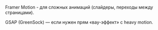 Framer Motion - для сложных анимаций (слайдеры, переходы между страницами).

GSAP (GreenSock) — если нужен прям «вау-эффект» с heavy motion.